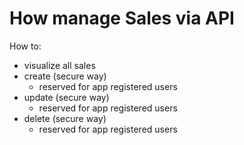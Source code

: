 # How manage Sales via API


How to:

- visualize all sales 
- create (secure way)
  - reserved for app registered users
- update (secure way)
  - reserved for app registered users
- delete (secure way)
  - reserved for app registered users
